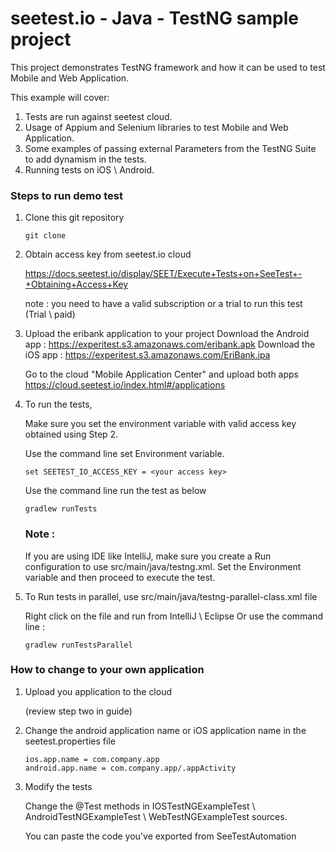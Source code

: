 # seetest.io - Java - TestNG sample project

This project demonstrates TestNG framework and how it can be used to test Mobile and Web Application.

This example will cover:

1. Tests are run against seetest cloud.
2. Usage of Appium and Selenium libraries to test Mobile and Web Application.
3. Some examples of passing external Parameters from the TestNG Suite to add dynamism in the tests.
3. Running tests on iOS \ Android.

### Steps to run demo test

1. Clone this git repository

	```
	git clone
	```

2. Obtain access key from seetest.io cloud

    https://docs.seetest.io/display/SEET/Execute+Tests+on+SeeTest+-+Obtaining+Access+Key

    note :  you need to have a valid subscription or a trial to run this test (Trial \ paid)

3. Upload the eribank application to your project
    Download the Android app : https://experitest.s3.amazonaws.com/eribank.apk
    Download the iOS app : https://experitest.s3.amazonaws.com/EriBank.ipa

    Go to the cloud "Mobile Application Center" and upload both apps
    https://cloud.seetest.io/index.html#/applications

4. To run the tests,

    Make sure you set the environment variable with valid access key obtained using Step 2.

    Use the command line set Environment variable.

	```
	set SEETEST_IO_ACCESS_KEY = <your access key>
	```

    Use the command line run the test as below

	```
	gradlew runTests
	```

    ### Note :
    If you are using IDE like IntelliJ, make sure you create a Run configuration to use src/main/java/testng.xml.
    Set the Environment variable and then proceed to execute the test.

5. To Run tests in parallel, use src/main/java/testng-parallel-class.xml file

	Right click on the file and run from IntelliJ \ Eclipse
	Or use the command line :

	```
	gradlew runTestsParallel
	```

### How to change to your own application

1. Upload you application to the cloud

	(review step two in guide)

2. Change the android application name or iOS application name in the seetest.properties file

	```
	ios.app.name = com.company.app
	android.app.name = com.company.app/.appActivity
	```

4. Modify the tests

	Change the @Test methods in IOSTestNGExampleTest \ AndroidTestNGExampleTest \ WebTestNGExampleTest sources.

	You can paste the code you've exported from SeeTestAutomation


